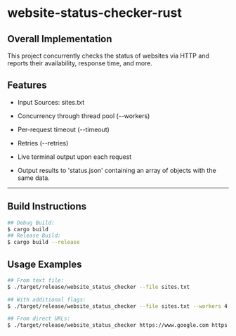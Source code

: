 # website-status-checker-rust

## Overall Implementation
This project concurrently checks the status of websites via HTTP and reports their availability, response time, and more.

## Features
- Input Sources: sites.txt

- Concurrency through thread pool (--workers)
- Per-request timeout (--timeout)
- Retries (--retries)
- Live terminal output upon each request
- Output results to 'status.json' containing an array of objects with the same data.

---
## Build Instructions

```sh
## Debug Build:
$ cargo build
## Release Build:
$ cargo build --release
```

## Usage Examples

```sh
## From text file:
$ ./target/release/website_status_checker --file sites.txt

## With additional flags:
$ ./target/release/website_status_checker --file sites.txt --workers 4 --timeout 3 --retries 2

## From direct URLs:
$ ./target/release/website_status_checker https://www.google.com https://example.com

```